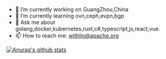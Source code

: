 

<!--
**withlin/withlin** is a ✨ _special_ ✨ repository because its `README.md` (this file) appears on your GitHub profile.

Here are some ideas to get you started:

- 🔭 I’m currently working on GuangZhou,China
- 🌱 I’m currently learning ovn,ceph,evpn
- 👯 I’m looking to collaborate on ...
- 🤔 I’m looking for help with ...
- 💬 Ask me about golang,docker,kubernetes,rust,c#,typescript,js,react,vue.
- 📫 How to reach me: withlin@apache.org
-->

- 🔭 I’m currently working on GuangZhou,China
- 🌱 I’m currently learning ovn,ceph,evpn,bgp
- 💬 Ask me about golang,docker,kubernetes,rust,c#,typescript,js,react,vue.
- 📫 How to reach me: withlin@apache.org


[![Anurag's github stats](https://github-readme-stats.vercel.app/api?username=withlin&show_icons=true)](https://github.com/anuraghazra/github-readme-stats)

